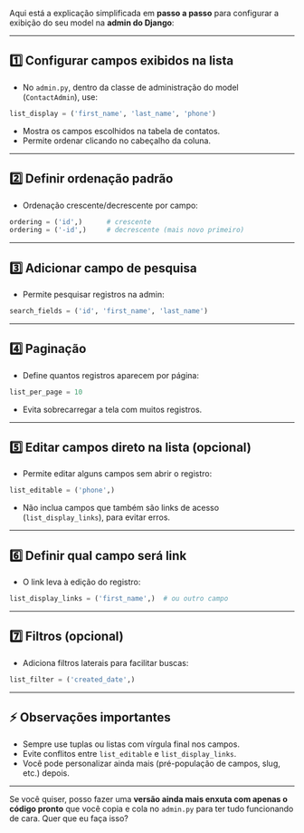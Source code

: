 Aqui está a explicação simplificada em **passo a passo** para configurar a exibição do seu model na **admin do Django**:

---

## 1️⃣ Configurar campos exibidos na lista

* No `admin.py`, dentro da classe de administração do model (`ContactAdmin`), use:

```python
list_display = ('first_name', 'last_name', 'phone')
```

* Mostra os campos escolhidos na tabela de contatos.
* Permite ordenar clicando no cabeçalho da coluna.

---

## 2️⃣ Definir ordenação padrão

* Ordenação crescente/decrescente por campo:

```python
ordering = ('id',)      # crescente
ordering = ('-id',)     # decrescente (mais novo primeiro)
```

---

## 3️⃣ Adicionar campo de pesquisa

* Permite pesquisar registros na admin:

```python
search_fields = ('id', 'first_name', 'last_name')
```

---

## 4️⃣ Paginação

* Define quantos registros aparecem por página:

```python
list_per_page = 10
```

* Evita sobrecarregar a tela com muitos registros.

---

## 5️⃣ Editar campos direto na lista (opcional)

* Permite editar alguns campos sem abrir o registro:

```python
list_editable = ('phone',)
```

* Não inclua campos que também são links de acesso (`list_display_links`), para evitar erros.

---

## 6️⃣ Definir qual campo será link

* O link leva à edição do registro:

```python
list_display_links = ('first_name',)  # ou outro campo
```

---

## 7️⃣ Filtros (opcional)

* Adiciona filtros laterais para facilitar buscas:

```python
list_filter = ('created_date',)
```

---

## ⚡ Observações importantes

* Sempre use tuplas ou listas com vírgula final nos campos.
* Evite conflitos entre `list_editable` e `list_display_links`.
* Você pode personalizar ainda mais (pré-população de campos, slug, etc.) depois.

---

Se você quiser, posso fazer uma **versão ainda mais enxuta com apenas o código pronto** que você copia e cola no `admin.py` para ter tudo funcionando de cara. Quer que eu faça isso?
